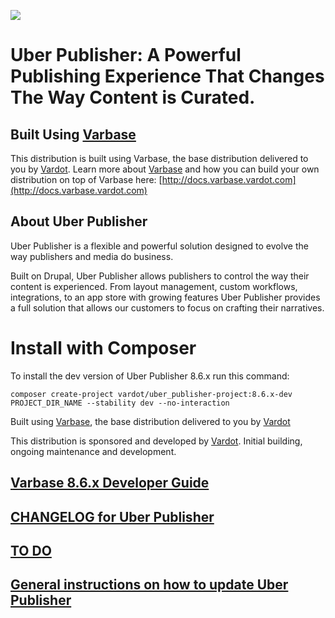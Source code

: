 [![](https://www.drupal.org/files/styles/grid-3-2x/public/project-images/UBER-Logo-Final-2109-2015%20%281%29.png)](https://www.drupal.org/project/uber_publisher)

# Uber Publisher: A Powerful Publishing Experience That Changes The Way Content is Curated.

## Built Using [Varbase](https://www.drupal.org/project/varbase)
This distribution is built using Varbase, the base distribution delivered
 to you by [Vardot](https://www.vardot.com).
Learn more about [Varbase](https://www.drupal.org/project/varbase) and how
 you can build your own distribution on top
 of Varbase here: [http://docs.varbase.vardot.com](http://docs.varbase.vardot.com)

## About Uber Publisher

Uber Publisher is a flexible and powerful solution designed to evolve the way
 publishers and media do business.

Built on Drupal, Uber Publisher allows publishers to control the way their
 content is experienced. From layout management, custom workflows, integrations,
 to an app store with growing features Uber Publisher provides a full solution
 that allows our customers to focus on crafting their narratives.


# Install with Composer

To install the dev version of Uber Publisher 8.6.x run this command:
```
composer create-project vardot/uber_publisher-project:8.6.x-dev PROJECT_DIR_NAME --stability dev --no-interaction
```

Built using [Varbase](https://www.drupal.org/project/varbase), the base
 distribution delivered to you by [Vardot](https://www.vardot.com)

This distribution is sponsored and developed by [Vardot](https://www.vardot.com).
Initial building, ongoing maintenance and development.

## [Varbase 8.6.x Developer Guide](https://docs.varbase.vardot.com)

## [CHANGELOG for Uber Publisher](https://github.com/Vardot/uber_publisher/blob/8.x-6.x/CHANGELOG.md)

## [TO DO](https://github.com/Vardot/uber_publisher/blob/8.x-6.x/TODO.md)

## [General instructions on how to update Uber Publisher](https://github.com/Vardot/uber_publisher/blob/8.x-6.x/UPDATE.md)
